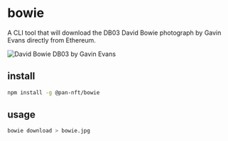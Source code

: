 # bowie

A CLI tool that will download the DB03 David Bowie photograph by Gavin Evans directly from Ethereum.

![David Bowie DB03 by Gavin Evans](https://arweave.net/obCgK0z46Hu7ef960P9diSJweyZBVwYOn6LMl8Dt92o)

## install

```bash
npm install -g @pan-nft/bowie
```

## usage

```bash
bowie download > bowie.jpg
```
